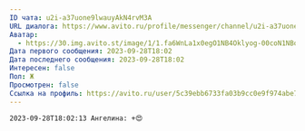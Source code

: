 ```yaml
---
ID чата: u2i-a37uone9lwauyAkN4rvM3A
URL диалога: https://www.avito.ru/profile/messenger/channel/u2i-a37uone9lwauyAkN4rvM3A
Аватар:
  - https://30.img.avito.st/image/1/1.fa6WnLa1x0egO1NB4Oklyog-00coN1NBoDvTRQ.U-bxBE71QstRbx3quTA0uF_rtZBktVcpL5GK8bfwBJQ.jpeg
Дата первого сообщения: 2023-09-28T18:02
Дата последнего сообщения: 2023-09-28T18:02
Интересен: false
Пол: Ж
Просмотрен: false
Ссылка на профиль: https://avito.ru/user/5c39ebb6733fa03b9cc0e9f974abe755/profile?id=3230258510&iid=3230258510&src=messenger&page_from=from_item_messenger
---
```

```Plain
2023-09-28T18:02:13 Ангелина: +😍
```